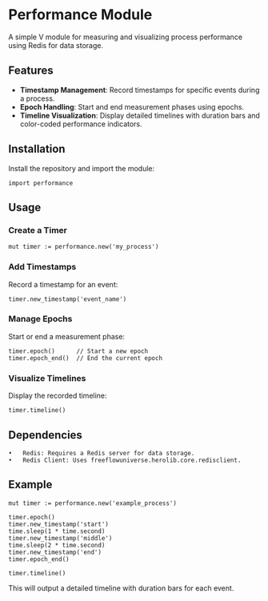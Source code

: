 # Performance Module

A simple V module for measuring and visualizing process performance using Redis for data storage.

## Features

- **Timestamp Management**: Record timestamps for specific events during a process.
- **Epoch Handling**: Start and end measurement phases using epochs.
- **Timeline Visualization**: Display detailed timelines with duration bars and color-coded performance indicators.

## Installation

Install the repository and import the module:

`import performance`

## Usage

### Create a Timer

`mut timer := performance.new('my_process')`

### Add Timestamps

Record a timestamp for an event:

`timer.new_timestamp('event_name')`

### Manage Epochs

Start or end a measurement phase:

```
timer.epoch()      // Start a new epoch
timer.epoch_end()  // End the current epoch
```

### Visualize Timelines

Display the recorded timeline:

`timer.timeline()`

## Dependencies

	•	Redis: Requires a Redis server for data storage.
	•	Redis Client: Uses freeflowuniverse.herolib.core.redisclient.

## Example
```
mut timer := performance.new('example_process')

timer.epoch()
timer.new_timestamp('start')
time.sleep(1 * time.second)
timer.new_timestamp('middle')
time.sleep(2 * time.second)
timer.new_timestamp('end')
timer.epoch_end()

timer.timeline()
```

This will output a detailed timeline with duration bars for each event.